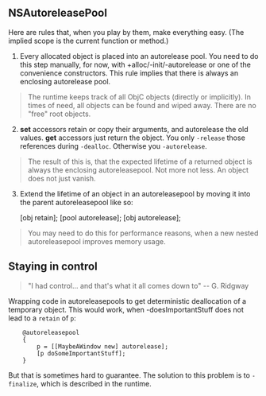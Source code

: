 ##  NSAutoreleasePool

Here are rules that, when you play by them, make everything easy. 
(The implied scope is the current function or method.)

1. Every allocated object is placed into an autorelease pool. You need to do 
this step manually, for now, with +alloc/-init/-autorelease or one of the 
convenience constructors. This rule implies that there is always an enclosing 
autorelease pool. 

> The runtime keeps track of all ObjC objects (directly or implicitly). In times 
of need, all objects can be found and wiped away. There are no "free" root
objects.

2. **set** accessors retain or copy their arguments, and autorelease the old 
values. **get** accessors just return the object. You only `-release` those 
references during `-dealloc`. Otherwise you `-autorelease`.

> The result of this is, that the expected lifetime of a returned object is 
always the enclosing autoreleasepool. Not more not less. An object does not just 
vanish.

3. Extend the lifetime of an object in an autoreleasepool by moving it into the
parent autoreleasepool like so:

   [obj retain];
   [pool autorelease];
   [obj autorelease];

> You may need to do this for performance reasons, when a new nested 
autoreleasepool improves memory usage.


## Staying in control

> "I had control... and that's what it all comes down to" -- G. Ridgway

Wrapping code in autoreleasepools to get deterministic deallocation of a 
temporary object. This would work, when -doesImportantStuff does not lead to a 
`retain` of `p`:

~~~
    @autoreleasepool
    {
        p = [[MaybeAWindow new] autorelease];
        [p doSomeImportantStuff];
    }
~~~

But that is sometimes hard to guarantee. The solution to this problem is to
`-finalize`, which is described in the runtime.



